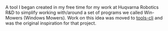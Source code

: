 A tool I began created in my free time for my work at Huqvarna Robotics R&D to simplify working with/around a set of programs we called Win-Mowers (Windows Mowers). Work on this idea was moved to [tools-cli](https://github.com/tifye/tools-cli) and was the original inspiration for that project.

